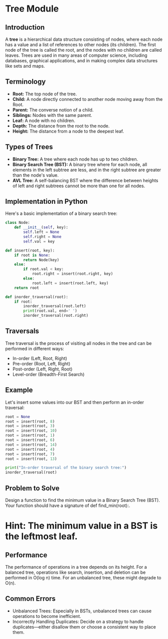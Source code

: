 # Tree Module

## Introduction

A **tree** is a hierarchical data structure consisting of nodes, where each node has a value and a list of references to other nodes (its children). The first node of the tree is called the root, and the nodes with no children are called leaves. Trees are used in many areas of computer science, including databases, graphical applications, and in making complex data structures like sets and maps.

## Terminology

- **Root:** The top node of the tree.
- **Child:** A node directly connected to another node moving away from the Root.
- **Parent:** The converse notion of a child.
- **Siblings:** Nodes with the same parent.
- **Leaf:** A node with no children.
- **Depth:** The distance from the root to the node.
- **Height:** The distance from a node to the deepest leaf.

## Types of Trees

- **Binary Tree:** A tree where each node has up to two children.
- **Binary Search Tree (BST):** A binary tree where for each node, all elements in the left subtree are less, and in the right subtree are greater than the node's value.
- **AVL Tree:** A self-balancing BST where the difference between heights of left and right subtrees cannot be more than one for all nodes.

## Implementation in Python

Here's a basic implementation of a binary search tree:

```python
class Node:
    def __init__(self, key):
        self.left = None
        self.right = None
        self.val = key

def insert(root, key):
    if root is None:
        return Node(key)
    else:
        if root.val < key:
            root.right = insert(root.right, key)
        else:
            root.left = insert(root.left, key)
    return root

def inorder_traversal(root):
    if root:
        inorder_traversal(root.left)
        print(root.val, end=' ')
        inorder_traversal(root.right)
```

## Traversals

Tree traversal is the process of visiting all nodes in the tree and can be performed in different ways:

- In-order (Left, Root, Right)
- Pre-order (Root, Left, Right)
- Post-order (Left, Right, Root)
- Level-order (Breadth-First Search)

## Example

Let's insert some values into our BST and then perform an in-order traversal:

```python
root = None
root = insert(root, 8)
root = insert(root, 3)
root = insert(root, 10)
root = insert(root, 1)
root = insert(root, 6)
root = insert(root, 14)
root = insert(root, 4)
root = insert(root, 7)
root = insert(root, 13)

print("In-order traversal of the binary search tree:")
inorder_traversal(root)
```

## Problem to Solve

Design a function to find the minimum value in a Binary Search Tree (BST). Your function should have a signature of def find_min(root):.

# Hint: The minimum value in a BST is the leftmost leaf.

## Performance

The performance of operations in a tree depends on its height. For a balanced tree, operations like search, insertion, and deletion can be performed in O(log n) time. For an unbalanced tree, these might degrade to O(n).

## Common Errors

- Unbalanced Trees: Especially in BSTs, unbalanced trees can cause operations to become inefficient.
- Incorrectly Handling Duplicates: Decide on a strategy to handle duplicates—either disallow them or choose a consistent way to place them.
